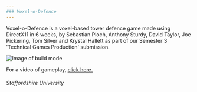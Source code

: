 ```yaml
---
### Voxel-o-Defence
---
```

Voxel-o-Defence is a voxel-based tower defence game made using DirectX11 in 6 weeks, by Sebastian Ploch, Anthony Sturdy, David Taylor, Joe Pickering, Tom Silver and Krystal Hallett as part of our Semester 3 'Technical Games Production' submission.

![Image of build mode](https://i.imgur.com/RtvYdJ3.png)

For a video of gameplay, [click here.](https://youtu.be/FMve3t1q6Rc)

###### *Staffordshire University*
